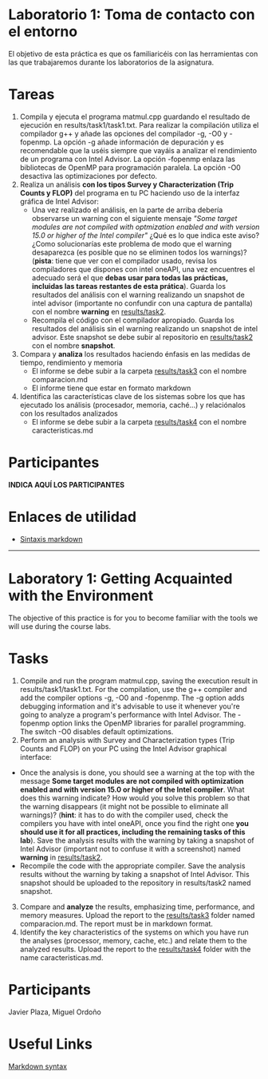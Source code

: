 # Laboratorio 1: Toma de contacto con el entorno
El objetivo de esta práctica es que os familiaricéis con las herramientas con las que trabajaremos durante los laboratorios
de la asignatura.

# Tareas
1. Compila y ejecuta el programa matmul.cpp guardando el resultado de ejecución en results/task1/task1.txt. Para realizar la
   compilación utiliza el compilador g++ y añade las opciones del compilador -g, -O0 y -fopenmp. La opción -g añade información de depuración y es recomendable que la uséis siempre
   que vayáis a analizar el rendimiento de un programa con Intel Advisor. La opción -fopenmp enlaza las bibliotecas de OpenMP para programación paralela. La opción -O0 desactiva las optimizaciones por defecto.
2. Realiza un análisis **con los tipos Survey y Characterization (Trip Counts y FLOP)** del programa en tu PC haciendo uso de la interfaz gráfica de Intel Advisor:
    * Una vez realizado el análisis, en la parte de arriba debería observarse un warning con el siguiente mensaje 
    *"Some target modules are not compiled with optmization enabled and with version 15.0 or higher of the Intel compiler"* ¿Qué es lo que indica
      este aviso? ¿Como solucionarías este problema de modo que el warning desaparezca (es posible que no se eliminen todos los warnings)? 
      (**pista**: tiene que ver con el compilador usado, revisa los compiladores que dispones con intel oneAPI, una vez encuentres el
      adecuado será el que **debas usar para todas las prácticas, incluidas las tareas restantes de esta prática**). Guarda los resultados del análisis
      con el warning realizando un snapshot de intel advisor (importante no confundir con una captura de pantalla) con el nombre **warning** en 
      [results/task2](results/task2).
    * Recompila el código con el compilador apropiado. Guarda los resultados del análisis sin el warning realizando un snapshot de intel advisor. 
    Este snapshot se debe subir al repositorio en [results/task2](results/task2) con el nombre **snapshot**.
3. Compara y **analiza** los resultados haciendo énfasis en las medidas de tiempo, rendimiento y memoria
    * El informe se debe subir a la carpeta [results/task3](results/task3) con el nombre comparacion.md
    * El informe tiene que estar en formato markdown
4. Identifica las características clave de los sistemas sobre los que has ejecutado los análisis (procesador, memoria, caché...)
y relaciónalos con los resultados analizados
    * El informe se debe subir a la carpeta [results/task4](results/task4) con el nombre caracteristicas.md

# Participantes
**INDICA AQUÍ LOS PARTICIPANTES**

# Enlaces de utilidad
- [Sintaxis markdown](https://guides.github.com/features/mastering-markdown/)

---

# Laboratory 1: Getting Acquainted with the Environment
The objective of this practice is for you to become familiar with the tools we will use during the course labs.

# Tasks

1. Compile and run the program matmul.cpp, saving the execution result in results/task1/task1.txt. For the compilation, use the g++ compiler and add the compiler options -g, -O0 and -fopenmp. The -g option adds debugging information and it's advisable to use it whenever you're going to analyze a program's performance with Intel Advisor. The -fopenmp option links the OpenMP libraries for parallel programming. The switch -O0 disables default optimizations.
2. Perform an analysis with Survey and Characterization types (Trip Counts and FLOP) on your PC using the Intel Advisor graphical interface:
  * Once the analysis is done, you should see a warning at the top with the message **Some target modules are not compiled with optimization enabled and with version 15.0 or higher of the Intel compiler**. What does this warning indicate? How would you solve this problem so that the warning disappears (it might not be possible to eliminate all warnings)? (**hint**: it has to do with the compiler used, check the compilers you have with intel oneAPI, once you find the right one **you should use it for all practices, including the remaining tasks of this lab**). Save the analysis results with the warning by taking a snapshot of Intel Advisor (important not to confuse it with a screenshot) named **warning** in [results/task2](results/task2).
  * Recompile the code with the appropriate compiler. Save the analysis results without the warning by taking a snapshot of Intel Advisor. This snapshot should be uploaded to the repository in results/task2 named snapshot.
3. Compare and **analyze** the results, emphasizing time, performance, and memory measures. Upload the report to the [results/task3](results/task3) folder named comparacion.md. The report must be in markdown format.
4. Identify the key characteristics of the systems on which you have run the analyses (processor, memory, cache, etc.) and relate them to the analyzed results.
Upload the report to the [results/task4](results/task4) folder with the name caracteristicas.md.


# Participants
Javier Plaza, Miguel Ordoño

# Useful Links

[Markdown syntax](https://guides.github.com/features/mastering-markdown/)


